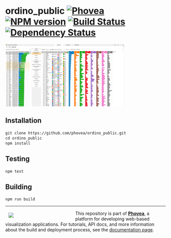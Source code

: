ordino_public [![Phovea][phovea-image]][phovea-url] [![NPM version][npm-image]][npm-url] [![Build Status][travis-image]][travis-url] [![Dependency Status][daviddm-image]][daviddm-url]
=====================

![screenshot](media/screenshot.png?raw=true "Screenshot")

Installation
------------

```
git clone https://github.com/phovea/ordino_public.git
cd ordino_public
npm install
```

Testing
-------

```
npm test
```

Building
--------

```
npm run build
```



***

<a href="https://caleydo.org"><img src="http://caleydo.org/assets/images/logos/caleydo.svg" align="left" width="200px" hspace="10" vspace="6"></a>
This repository is part of **[Phovea](http://phovea.caleydo.org/)**, a platform for developing web-based visualization applications. For tutorials, API docs, and more information about the build and deployment process, see the [documentation page](http://phovea.caleydo.org).


[phovea-image]: https://img.shields.io/badge/Phovea-Client%20Plugin-F47D20.svg
[phovea-url]: https://phovea.caleydo.org
[npm-image]: https://badge.fury.io/js/ordino_public.svg
[npm-url]: https://npmjs.org/package/ordino_public
[travis-image]: https://travis-ci.org/phovea/ordino_public.svg?branch=master
[travis-url]: https://travis-ci.org/phovea/ordino_public
[daviddm-image]: https://david-dm.org/phovea/ordino_public/status.svg
[daviddm-url]: https://david-dm.org/phovea/ordino_public
